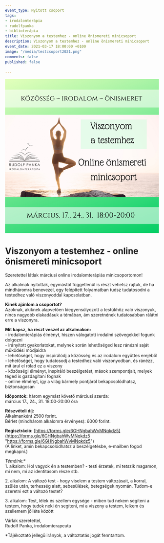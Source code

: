 ```yaml
---
event_type: Nyitott csoport
tags:
- irodalomterápia
- rudolfpanka
- biblioterápia
title: Viszonyom a testemhez - online önismereti minicsoport
description: Viszonyom a testemhez - online önismereti minicsoport
event_date: 2021-03-17 18:00:00 +0100
image: "/media/testcsoport2021.png"
comments: false
published: false

---
```

![](/media/testcsoport2021.png)

# Viszonyom a testemhez - online önismereti minicsoport

Szeretettel látlak márciusi online irodalomterápiás minicsoportomon!

Az alkalmak nyitottak, egymástól függetlenül is részt vehetsz rajtuk, de ha mindháromra benevezel, egy felépített folyamatban tudsz tudatosodni a testedhez való viszonyoddal kapcsolatban.

**Kinek ajánlom a csoportot?**  
Azoknak, akiknek alapvetően kiegyensúlyozott a testükhöz való viszonyuk, nincs nagyobb elakadásuk a témában, ám szeretnének tudatosabban rálátni erre a viszonyra.

**Mit kapsz, ha részt veszel az alkalmakon:**  
\- irodalomterápiás élményt, hiszen válogatott irodalmi szövegekkel fogunk dolgozni  
\- irányított gyakorlatokat, melynek során lehetőséged lesz ránézni saját működési módjaidra  
\- lehetőséget, hogy inspirálódj a közösség és az irodalom együttes erejéből  
\- lehetőséget, hogy tudatosodj a testedhez való viszonyodban, és ránézz, mit árul el rólad ez a viszony  
\- közösségi élményt, inspiráló beszélgetést, mások szempontjait, melyek téged is gazdagítani fognak  
\- online élményt, így a világ bármely pontjáról bekapcsolódhatsz, biztonságosan

**Időpontok:** három egymást követő márciusi szerda:  
március 17., 24., 31. 18:00-20:00 óra

**Részvételi díj:**  
Alkalmanként 2500 forint.  
Bérlet (mindhárom alkalomra érvényes): 6000 forint.

**Regisztráció:** [https://forms.gle/6GHNgbahWvMNqkdz5](https://forms.gle/6GHNgbahWvMNqkdz5 "https://forms.gle/6GHNgbahWvMNqkdz5")  
(A linket, amin bekapcsolódhatsz a beszélgetésbe, e-mailben fogod megkapni.)

**Témáink*:**  
1\. alkalom: Hol vagyok én a testemben? - testi érzetek, mi tetszik magamon, mi nem, mi az identitásom része stb.

2\. alkalom: A változó test - hogy viselem a testem változásait, a korral, szülés után, terhesség alatt, sebesülések, betegségek nyomán. Tudom-e szeretni ezt a változó testet?

3\. alkalom: Test, lélek és szellem egysége - miben tud nekem segíteni a testem, hogy tudok neki én segíteni, mi a viszony a testem, lelkem és szellemem jólléte között

Várlak szeretettel,  
Rudolf Panka, irodalomterapeuta

\*Tájékoztató jellegű irányok, a változtatás jogát fenntartom.